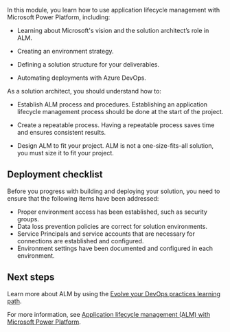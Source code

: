 In this module, you learn how to use application lifecycle management with Microsoft Power Platform, including:

- Learning about Microsoft's vision and the solution architect’s role in ALM.

- Creating an environment strategy.

- Defining a solution structure for your deliverables.

- Automating deployments with Azure DevOps.

As a solution architect, you should understand how to:

- Establish ALM process and procedures. Establishing an application lifecycle management process should be done at the start of the project.

- Create a repeatable process. Having a repeatable process saves time and ensures consistent results.

- Design ALM to fit your project. ALM is not a one-size-fits-all solution, you must size it to fit your project.

## Deployment checklist

Before you progress with building and deploying your solution, you need to ensure that the following items have been addressed:

- Proper environment access has been established, such as security groups.
- Data loss prevention policies are correct for solution environments.
- Service Principals and service accounts that are necessary for connections are established and configured.
- Environment settings have been documented and configured in each environment.

## Next steps

Learn more about ALM by using the [Evolve your DevOps practices learning path](/learn/paths/evolve-your-devops-practices/?azure-portal=true).

For more information, see [Application lifecycle management (ALM) with Microsoft Power Platform](/power-platform/alm/?azure-portal=true).
